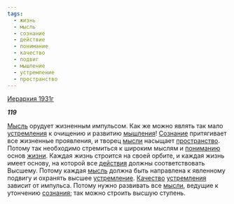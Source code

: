 ```yaml
---
tags:
  - жизнь
  - мысль
  - сознание
  - действие
  - понимание
  - качество
  - подвиг
  - мышление
  - устремление
  - пространство
---
```

[Иерархия 1931г](https://127.0.0.1:4002/agni/1931)

___119___

[Мысль](../../../tags/#[мысль](../../../tags/#мысль)) орудует жизненным импульсом. Как же можно являть так мало [устремления](../../../tags/#[устремление](../../../tags/#устремление)) к очищению и развитию [мышления](../../../tags/#мышление)! [Сознание](../../../tags/#сознание) притягивает все жизненные проявления, и творец [мысли](../../../tags/#[мысль](../../../tags/#мысль)) насыщает [пространство](../../../tags/#пространство). Потому так необходимо стремиться к широким мыслям и [пониманию](../../../tags/#понимание) основ [жизни](../../../tags/#жизнь). Каждая жизнь строится на своей орбите, и каждая жизнь имеет основу, на которой все [действия](../../../tags/#действие) должны соответствовать Высшему. Потому каждая [мысль](../../../tags/#мысль) должна быть направлена к явленному подвигу и охранять высшее [устремление](../../../tags/#устремление). [Качество](../../../tags/#качество) [устремления](../../../tags/#[устремление](../../../tags/#устремление)) зависит от импульса. Потому нужно развивать все [мысли](../../../tags/#[мысль](../../../tags/#мысль)), ведущие к утончению [сознания](../../../tags/#сознание); так можно строить высшую ступень.   

